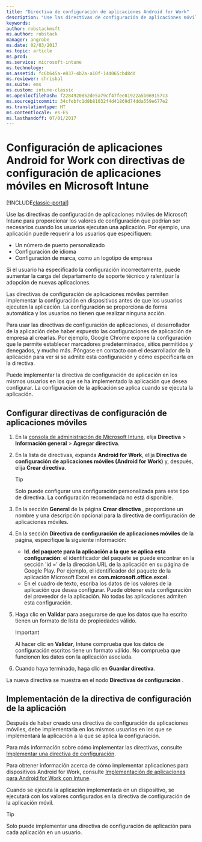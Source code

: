 ```yaml
---
title: "Directiva de configuración de aplicaciones Android for Work"
description: "Use las directivas de configuración de aplicaciones móviles de Intune para proporcionar los valores de configuración que podrían ser necesarios cuando los usuarios ejecutan una aplicación Android for Work."
keywords: 
author: robstackmsft
ms.author: robstack
manager: angrobe
ms.date: 02/03/2017
ms.topic: article
ms.prod: 
ms.service: microsoft-intune
ms.technology: 
ms.assetid: fc6b645a-e837-4b2a-a10f-144065cbd8dd
ms.reviewer: chrisbal
ms.suite: ems
ms.custom: intune-classic
ms.openlocfilehash: f2284920852de5a79cf47fee81922a5b069157c3
ms.sourcegitcommit: 34cfebfc1d8b81032f4d41869d74dda559e677e2
ms.translationtype: HT
ms.contentlocale: es-ES
ms.lasthandoff: 07/01/2017
---
```

# <a name="configure-android-for-work-apps-with-mobile-app-configuration-policies-in-microsoft-intune"></a>Configuración de aplicaciones Android for Work con directivas de configuración de aplicaciones móviles en Microsoft Intune

[!INCLUDE[classic-portal](../includes/classic-portal.md)]

Use las directivas de configuración de aplicaciones móviles de Microsoft Intune para proporcionar los valores de configuración que podrían ser necesarios cuando los usuarios ejecutan una aplicación. Por ejemplo, una aplicación puede requerir a los usuarios que especifiquen:

-   Un número de puerto personalizado
-   Configuración de idioma
-   Configuración de marca, como un logotipo de empresa

Si el usuario ha especificado la configuración incorrectamente, puede aumentar la carga del departamento de soporte técnico y ralentizar la adopción de nuevas aplicaciones.

Las directivas de configuración de aplicaciones móviles permiten implementar la configuración en dispositivos antes de que los usuarios ejecuten la aplicación. La configuración se proporciona de forma automática y los usuarios no tienen que realizar ninguna acción.

Para usar las directivas de configuración de aplicaciones, el desarrollador de la aplicación debe haber expuesto las configuraciones de aplicación de empresa al crearlas. Por ejemplo, Google Chrome expone la configuración que le permite establecer marcadores predeterminados, sitios permitidos y denegados, y mucho más. Póngase en contacto con el desarrollador de la aplicación para ver si se admite esta configuración y cómo especificarla en la directiva.

Puede implementar la directiva de configuración de aplicación en los mismos usuarios en los que se ha implementado la aplicación que desea configurar. La configuración de la aplicación se aplica cuando se ejecuta la aplicación.

## <a name="configure-a-mobile-app-configuration-policy"></a>Configurar directivas de configuración de aplicaciones móviles

1.  En la [consola de administración de Microsoft Intune](https://manage.microsoft.com), elija **Directiva** &gt; **Información general** &gt; **Agregar directiva**.

2.  En la lista de directivas, expanda **Android for Work**, elija **Directiva de configuración de aplicaciones móviles (Android for Work)** y, después, elija **Crear directiva**.

    > [!TIP]
    > Solo puede configurar una configuración personalizada para este tipo de directiva. La configuración recomendada no está disponible.

3.  En la sección **General** de la página **Crear directiva** , proporcione un nombre y una descripción opcional para la directiva de configuración de aplicaciones móviles.

4. En la sección **Directiva de configuración de aplicaciones móviles** de la página, especifique la siguiente información:
    - **Id. del paquete para la aplicación a la que se aplica esta configuración**: el identificador del paquete se puede encontrar en la sección 'id =' de la dirección URL de la aplicación en su página de Google Play. Por ejemplo, el identificador del paquete de la aplicación Microsoft Excel es **com.microsoft.office.excel**.
    - En el cuadro de texto, escriba los datos de los valores de la aplicación que desea configurar. Puede obtener esta configuración del proveedor de la aplicación. No todas las aplicaciones admiten esta configuración.
5.  Haga clic en **Validar** para asegurarse de que los datos que ha escrito tienen un formato de lista de propiedades válido.

    > [!IMPORTANT]
    > Al hacer clic en **Validar**, Intune comprueba que los datos de configuración escritos tiene un formato válido. No comprueba que funcionen los datos con la aplicación asociada.

6.  Cuando haya terminado, haga clic en **Guardar directiva**.

La nueva directiva se muestra en el nodo **Directivas de configuración** .


## <a name="deploy-the-app-configuration-policy"></a>Implementación de la directiva de configuración de la aplicación
Después de haber creado una directiva de configuración de aplicaciones móviles, debe implementarla en los mismos usuarios en los que se implementará la aplicación a la que se aplica la configuración.

Para más información sobre cómo implementar las directivas, consulte [Implementar una directiva de configuración](/intune-classic/deploy-use/manage-settings-and-features-on-your-devices-with-microsoft-intune-policies#deploy-a-configuration-policy).

Para obtener información acerca de cómo implementar aplicaciones para dispositivos Android for Work, consulte [Implementación de aplicaciones para Android for Work con Intune](android-for-work-apps.md).

Cuando se ejecuta la aplicación implementada en un dispositivo, se ejecutará con los valores configurados en la directiva de configuración de la aplicación móvil.

> [!TIP]
> Solo puede implementar una directiva de configuración de aplicación para cada aplicación en un usuario.
